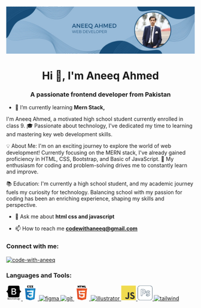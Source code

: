 ![logo](https://github.com/CodeAneeq/CodeAneeq/blob/main/banner.jpeg)

<h1 align="center">Hi 👋, I'm Aneeq Ahmed</h1>
<h3 align="center">A passionate frontend developer from Pakistan</h3>

- 🌱 I’m currently learning **Mern Stack,**


I'm Aneeq Ahmed, a motivated high school student currently enrolled in class 9. 🎓 Passionate about technology, I've dedicated my time to learning and mastering key web development skills.

💡 About Me:
I'm on an exciting journey to explore the world of web development! Currently focusing on the MERN stack, I've already gained proficiency in HTML, CSS, Bootstrap, and Basic of JavaScript. 🚀 My enthusiasm for coding and problem-solving drives me to constantly learn and improve.


📚 Education:
I'm currently a high school student, and my academic journey fuels my curiosity for technology. Balancing school with my passion for coding has been an enriching experience, shaping my skills and perspective.

- 💬 Ask me about **html css and javascript**

- 📫 How to reach me **codewithaneeq@gmail.com**

<h3 align="left">Connect with me:</h3>
<p align="left">
<a href="https://linkedin.com/in/code-with-aneeq" target="blank"><img align="center" src="https://raw.githubusercontent.com/rahuldkjain/github-profile-readme-generator/master/src/images/icons/Social/linked-in-alt.svg" alt="code-with-aneeq" height="30" width="40" /></a>
</p>

<h3 align="left">Languages and Tools:</h3>
<p align="left"> <a href="https://getbootstrap.com" target="_blank" rel="noreferrer"> <img src="https://raw.githubusercontent.com/devicons/devicon/master/icons/bootstrap/bootstrap-plain-wordmark.svg" alt="bootstrap" width="40" height="40"/> </a> <a href="https://www.w3schools.com/css/" target="_blank" rel="noreferrer"> <img src="https://raw.githubusercontent.com/devicons/devicon/master/icons/css3/css3-original-wordmark.svg" alt="css3" width="40" height="40"/> </a> <a href="https://www.figma.com/" target="_blank" rel="noreferrer"> <img src="https://www.vectorlogo.zone/logos/figma/figma-icon.svg" alt="figma" width="40" height="40"/> </a> <a href="https://git-scm.com/" target="_blank" rel="noreferrer"> <img src="https://www.vectorlogo.zone/logos/git-scm/git-scm-icon.svg" alt="git" width="40" height="40"/> </a> <a href="https://www.w3.org/html/" target="_blank" rel="noreferrer"> <img src="https://raw.githubusercontent.com/devicons/devicon/master/icons/html5/html5-original-wordmark.svg" alt="html5" width="40" height="40"/> </a> <a href="https://www.adobe.com/in/products/illustrator.html" target="_blank" rel="noreferrer"> <img src="https://www.vectorlogo.zone/logos/adobe_illustrator/adobe_illustrator-icon.svg" alt="illustrator" width="40" height="40"/> </a> <a href="https://developer.mozilla.org/en-US/docs/Web/JavaScript" target="_blank" rel="noreferrer"> <img src="https://raw.githubusercontent.com/devicons/devicon/master/icons/javascript/javascript-original.svg" alt="javascript" width="40" height="40"/> </a> <a href="https://www.photoshop.com/en" target="_blank" rel="noreferrer"> <img src="https://raw.githubusercontent.com/devicons/devicon/master/icons/photoshop/photoshop-line.svg" alt="photoshop" width="40" height="40"/> </a> <a href="https://tailwindcss.com/" target="_blank" rel="noreferrer"> <img src="https://www.vectorlogo.zone/logos/tailwindcss/tailwindcss-icon.svg" alt="tailwind" width="40" height="40"/> </a> </p>
